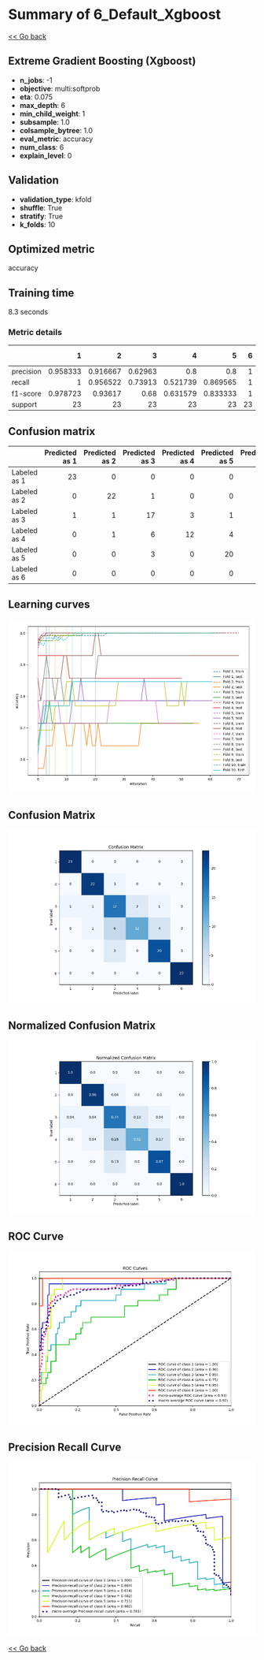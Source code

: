 # Summary of 6_Default_Xgboost

[<< Go back](../README.md)


## Extreme Gradient Boosting (Xgboost)
- **n_jobs**: -1
- **objective**: multi:softprob
- **eta**: 0.075
- **max_depth**: 6
- **min_child_weight**: 1
- **subsample**: 1.0
- **colsample_bytree**: 1.0
- **eval_metric**: accuracy
- **num_class**: 6
- **explain_level**: 0

## Validation
 - **validation_type**: kfold
 - **shuffle**: True
 - **stratify**: True
 - **k_folds**: 10

## Optimized metric
accuracy

## Training time

8.3 seconds

### Metric details
|           |         1 |         2 |        3 |         4 |         5 |   6 |   accuracy |   macro avg |   weighted avg |   logloss |
|:----------|----------:|----------:|---------:|----------:|----------:|----:|-----------:|------------:|---------------:|----------:|
| precision |  0.958333 |  0.916667 |  0.62963 |  0.8      |  0.8      |   1 |   0.847826 |    0.850772 |       0.850772 |   1.25187 |
| recall    |  1        |  0.956522 |  0.73913 |  0.521739 |  0.869565 |   1 |   0.847826 |    0.847826 |       0.847826 |   1.25187 |
| f1-score  |  0.978723 |  0.93617  |  0.68    |  0.631579 |  0.833333 |   1 |   0.847826 |    0.843301 |       0.843301 |   1.25187 |
| support   | 23        | 23        | 23       | 23        | 23        |  23 |   0.847826 |  138        |     138        |   1.25187 |


## Confusion matrix
|              |   Predicted as 1 |   Predicted as 2 |   Predicted as 3 |   Predicted as 4 |   Predicted as 5 |   Predicted as 6 |
|:-------------|-----------------:|-----------------:|-----------------:|-----------------:|-----------------:|-----------------:|
| Labeled as 1 |               23 |                0 |                0 |                0 |                0 |                0 |
| Labeled as 2 |                0 |               22 |                1 |                0 |                0 |                0 |
| Labeled as 3 |                1 |                1 |               17 |                3 |                1 |                0 |
| Labeled as 4 |                0 |                1 |                6 |               12 |                4 |                0 |
| Labeled as 5 |                0 |                0 |                3 |                0 |               20 |                0 |
| Labeled as 6 |                0 |                0 |                0 |                0 |                0 |               23 |

## Learning curves
![Learning curves](learning_curves.png)
## Confusion Matrix

![Confusion Matrix](confusion_matrix.png)


## Normalized Confusion Matrix

![Normalized Confusion Matrix](confusion_matrix_normalized.png)


## ROC Curve

![ROC Curve](roc_curve.png)


## Precision Recall Curve

![Precision Recall Curve](precision_recall_curve.png)



[<< Go back](../README.md)
